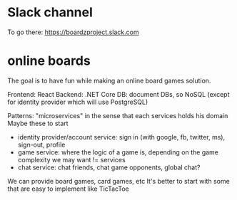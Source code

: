 # Slack channel
To go there: https://boardzproject.slack.com

# online boards
The goal is to have fun while making an online board games solution.


Frontend: React
Backend: .NET Core
DB: document DBs, so NoSQL (except for identity provider which will use PostgreSQL)

Patterns: "microservices" in the sense that each services holds his domain
Maybe these to start
- identity provider/account service: sign in (with google, fb, twitter, ms), sign-out, profile
- game service: where the logic of a game is, depending on the game complexity we may want != services
- chat service: chat friends, chat game opponents, global chat?

We can provide board games, card games, etc
It's better to start with some that are easy to implement like TicTacToe

